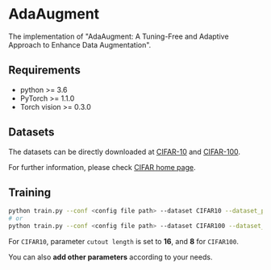 # AdaAugment

The implementation of "AdaAugment: A Tuning-Free and Adaptive Approach to Enhance Data Augmentation".

## Requirements

* python >= 3.6
* PyTorch >= 1.1.0
* Torch vision >= 0.3.0

## Datasets

[CIFAR-10]: https://www.cs.toronto.edu/~kriz/cifar-10-python.tar.gz
[CIFAR-100]: https://www.cs.toronto.edu/~kriz/cifar-100-python.tar.gz
[CIFAR home page]: https://www.cs.toronto.edu/~kriz/cifar.html

The datasets can be directly downloaded at [CIFAR-10] and [CIFAR-100].

For further information, please check [CIFAR home page].

## Training

```bash 
python train.py --conf <config file path> --dataset CIFAR10 --dataset_path <dataset path> --cutout_length 16
# or
python train.py --conf <config file path> --dataset CIFAR100 --dataset_path <dataset path> --cutout_length 8
```

For `CIFAR10`, parameter `cutout length` is set to **16**, and **8** for `CIFAR100`.

You can also **add other parameters** according to your needs.
